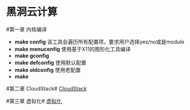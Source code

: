 黑洞云计算
=====

#第一章 内核编译
- **make config** 该工具会遍历所有配置项，要求用户选择yes/no或是module  
- **make menuconfig**  使用基于X11的图形化工具编译  
- **make gconfig**  
- **make defconfig**  使用默认配置
- **make oldconfig**  使用老配置
- **make**

#第二章 CloudStack#
 [CloudStack](./cloudstack.md)

#第三章 虚拟化#
 [虚拟化](./虚拟化.md)
